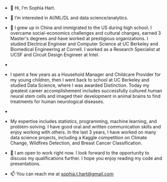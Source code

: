 - 👋 Hi, I’m Sophia Hart.

- 👀 I’m interested in AI/ML/DL and data science/analytics.

- 🌱 I grew up in China and immigrated to the US during high school. I overcame social-economics challenges and cultural changes, earned 3 Master's degrees and have worked at prestigious organizations. I studied Electrical Engineer and Computer Science at UC Berkeley and Biomedical Engineering at Cornell. I worked as a Research Specialist at UCSF and Circuit Design Engineer at Intel. 
- 
-   I spent a few years as a Household Manager and Childcare Provider for my young children, then I went back to school at UC Berkeley and studied Data Science, where I was awarded Distinction. Today my greatest career accomplishement includes successfully cultured human neural stem cells and imaged their development in animal brains to find treatments for human neurological diseases. 
-   
-   My expertise includes statistics, programming, machine learning, and problem-solving. I have good oral and written communication skills and enjoy working with others. In the last 3 years, I have worked on many data science projects, including a Kaggle competition on Climate Change, Wildfires Detection, and Breast Cancer Classification.
  

- 💞️ I am open to work right now. I look forward to the opportunity to discuss my qualifications further. I hope you enjoy reading my code and presentations.

- 📫 You can reach me at sophia.t.hart@gmail.com

<!---
SophiaTangHart/SophiaTangHart is a ✨ special ✨ repository because its `README.md` (this file) appears on your GitHub profile.
You can click the Preview link to take a look at your changes.
--->
